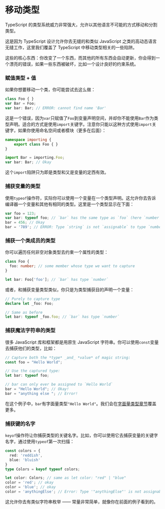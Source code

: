 # 移动类型

TypeScript 的类型系统威力非常强大，允许以其他语言不可能的方式移动和分割类型。

这是因为 TypeScript 设计允许你去无缝的和类似 JavaScript 之类的高动态语言无缝工作，这里我们覆盖了 TypeScript 中移动类型相关的一些陷阱。

这些的核心东西：你改变了一个东西，而其他的所有东西会自动更新，你会得到一个漂亮的错误，如果一些东西被破坏，比如一个设计良好的约束系统。

### 赋值类型 + 值

如果你想要移动一个类，你可能尝试去这么做：
```ts
class Foo { }
var Bar = Foo;
var bar: Bar; // ERROR: cannot find name 'Bar'
```

这是一个错误，因为`var`只赋值了`Foo`到变量声明空间，并却你不能使用`Bar`作为类型声明。适合的方式是使用`import`关键字。注意你只能以这种方式使用`import`关键字，如果你使用命名空间或者模块（更多在后面）：
```ts
namespace importing {
    export class Foo { }
}

import Bar = importing.Foo;
var bar: Bar; // Okay
```

这个`import`陷阱只为即是类型和又是变量的定西有效。

### 捕获变量的类型

使用`typeof`操作符，实际你可以使用一个变量在一个类型声明。这允许你去告诉编译器一个变量和其他有相同的类型。这里是一个类型显示在下面：
```ts
var foo = 123;
var bar: typeof foo; // `bar` has the same type as `foo` (here `number`)
bar = 456; // Okay
bar = '789'; // ERROR: Type `string` is not `assignable` to type `number`
```

### 捕获一个类成员的类型

你可以遍历任何非空对象类型去约束一个属性的类型：
```ts
class Foo {
  foo: number; // some member whose type we want to capture
}

let bar: Foo['foo']; // `bar` has type `number`
```
或者，和捕获变量类型类似，你只是为类型捕获目的声明一个变量：
```ts
// Purely to capture type
declare let _foo: Foo;

// Same as before
let bar: typeof _foo.foo; // `bar` has type `number`
```


### 捕获魔法字符串的类型

很多 JavaScript 库和框架都是用原生 JavaScript 字符串。你可以使用`const`变量去捕获他们的类型，比如：
```ts
// Capture both the *type* _and_ *value* of magic string:
const foo = "Hello World";

// Use the captured type:
let bar: typeof foo;

// bar can only ever be assigned to `Hello World`
bar = "Hello World"; // Okay!
bar = "anything else "; // Error!
```

在这个例子中，`bar`有字面量类型`"Hello World"`。我们会在[字面量类型章节]()覆盖更多。

### 捕获键的名字


`keyof`操作符让你捕获类型的关键名字。比如，你可以使用它去捕获变量的关键字名字，通过使用`typeof`第一次扫描：
```ts
const colors = {
  red: 'reddish',
  blue: 'bluish'
}
type Colors = keyof typeof colors;

let color: Colors; // same as let color: "red" | "blue"
color = 'red'; // okay
color = 'blue'; // okay
color = 'anythingElse'; // Error: Type '"anythingElse"' is not assignable to type '"red" | "blue"'
```

这允许你去有类似字符串枚举 —— 常量非常简单，就像你在前面的例子看到的。